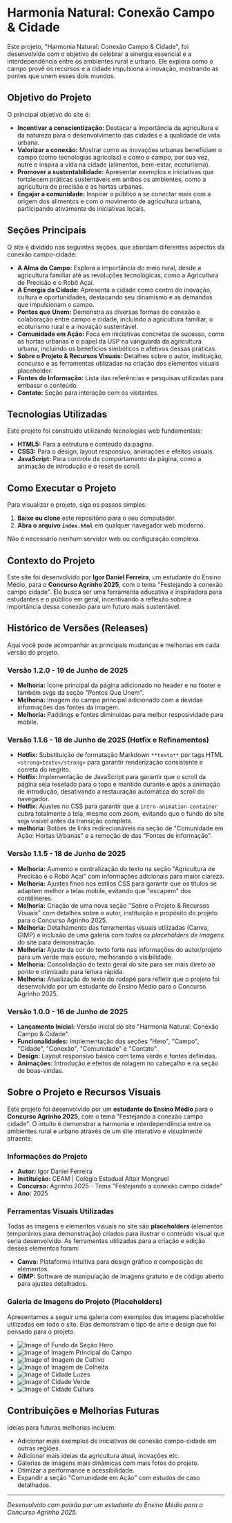 # Harmonia Natural: Conexão Campo & Cidade

Este projeto, "Harmonia Natural: Conexão Campo & Cidade", foi desenvolvido com o objetivo de celebrar a sinergia essencial e a interdependência entre os ambientes rural e urbano. Ele explora como o campo provê os recursos e a cidade impulsiona a inovação, mostrando as pontes que unem esses dois mundos.

## Objetivo do Projeto

O principal objetivo do site é:

-   **Incentivar a conscientização:** Destacar a importância da agricultura e da natureza para o desenvolvimento das cidades e a qualidade de vida urbana.
-   **Valorizar a conexão:** Mostrar como as inovações urbanas beneficiam o campo (como tecnologias agrícolas) e como o campo, por sua vez, nutre e inspira a vida na cidade (alimentos, bem-estar, ecoturismo).
-   **Promover a sustentabilidade:** Apresentar exemplos e iniciativas que fortalecem práticas sustentáveis em ambos os ambientes, como a agricultura de precisão e as hortas urbanas.
-   **Engajar a comunidade:** Inspirar o público a se conectar mais com a origem dos alimentos e com o movimento de agricultura urbana, participando ativamente de iniciativas locais.

## Seções Principais

O site é dividido nas seguintes seções, que abordam diferentes aspectos da conexão campo-cidade:

-   **A Alma do Campo:** Explora a importância do meio rural, desde a agricultura familiar até as revoluções tecnológicas, como a Agricultura de Precisão e o Robô Açaí.
-   **A Energia da Cidade:** Apresenta a cidade como centro de inovação, cultura e oportunidades, destacando seu dinamismo e as demandas que impulsionam o campo.
-   **Pontes que Unem:** Demonstra as diversas formas de conexão e colaboração entre campo e cidade, incluindo a agricultura familiar, o ecoturismo rural e a inovação sustentável.
-   **Comunidade em Ação:** Foca em iniciativas concretas de sucesso, como as hortas urbanas e o papel da USP na vanguarda da agricultura urbana, incluindo os benefícios simbólicos e afetivos dessas práticas.
-   **Sobre o Projeto & Recursos Visuais:** Detalhes sobre o autor, instituição, concurso e as ferramentas utilizadas na criação dos elementos visuais placeholder.
-   **Fontes de Informação:** Lista das referências e pesquisas utilizadas para embasar o conteúdo.
-   **Contato:** Seção para interação com os visitantes.

## Tecnologias Utilizadas

Este projeto foi construído utilizando tecnologias web fundamentais:

-   **HTML5:** Para a estrutura e conteúdo da página.
-   **CSS3:** Para o design, layout responsivo, animações e efeitos visuais.
-   **JavaScript:** Para controle de comportamento da página, como a animação de introdução e o reset de scroll.

## Como Executar o Projeto

Para visualizar o projeto, siga os passos simples:

1.  **Baixe ou clone** este repositório para o seu computador.
2.  **Abra o arquivo `index.html`** em qualquer navegador web moderno.

Não é necessário nenhum servidor web ou configuração complexa.

## Contexto do Projeto

Este site foi desenvolvido por **Igor Daniel Ferreira**, um estudante do Ensino Médio, para o **Concurso Agrinho 2025**, com o tema "Festejando a conexão campo cidade". Ele busca ser uma ferramenta educativa e inspiradora para estudantes e o público em geral, incentivando a reflexão sobre a importância dessa conexão para um futuro mais sustentável.

## Histórico de Versões (Releases)

Aqui você pode acompanhar as principais mudanças e melhorias em cada versão do projeto.

### Versão 1.2.0 - 19 de Junho de 2025

-   **Melhoria:** Ícone principal da página adicionado no header e no footer e também svgs da seção "Pontos Que Unem".
-   **Melhoria:** Imagem do campo principal adicionado com a devidas informações das fontes da imagem.
-   **Melhoria:** Paddings e fontes diminuidas para melhor resposividade para mobile.

### Versão 1.1.6 - 18 de Junho de 2025 (Hotfix e Refinamentos)

-   **Hotfix:** Substituição de formatação Markdown `**texto**` por tags HTML `<strong>texto</strong>` para garantir renderização consistente e correta do negrito.
-   **Hotfix:** Implementação de JavaScript para garantir que o scroll da página seja resetado para o topo e mantido durante e após a animação de introdução, desativando a restauração automática do scroll do navegador.
-   **Hotfix:** Ajustes no CSS para garantir que a `intro-animation-container` cubra totalmente a tela, mesmo com zoom, evitando que o fundo do site seja visível antes da transição completa.
-   **melhoria:** Botões de links redirecionáveis na seção de "Comunidade em Ação: Hortas Urbanas" e a remoção de das "Fontes de informação".

### Versão 1.1.5 - 18 de Junho de 2025

-   **Melhoria:** Aumento e centralização do texto na seção "Agricultura de Precisão e o Robô Açaí" com informações adicionais para maior clareza.
-   **Melhoria:** Ajustes finos nos estilos CSS para garantir que os títulos se adaptem melhor a telas mobile, evitando que "escapem" dos contêineres.
-   **Melhoria:** Criação de uma nova seção "Sobre o Projeto & Recursos Visuais" com detalhes sobre o autor, instituição e propósito do projeto para o Concurso Agrinho 2025.
-   **Melhoria:** Detalhamento das ferramentas visuais utilizadas (Canva, GIMP) e inclusão de uma galeria com *todos os placeholders de imagens* do site para demonstração.
-   **Melhoria:** Ajuste da cor do texto forte nas informações do autor/projeto para um verde mais escuro, melhorando a visibilidade.
-   **Melhoria:** Consolidação do texto geral do site para ser mais direto ao ponto e otimizado para leitura rápida.
-   **Melhoria:** Atualização do texto do rodapé para refletir que o projeto foi desenvolvido por um estudante do Ensino Médio para o Concurso Agrinho 2025.

### Versão 1.0.0 - 16 de Junho de 2025

-   **Lançamento Inicial:** Versão inicial do site "Harmonia Natural: Conexão Campo & Cidade".
-   **Funcionalidades:** Implementação das seções "Hero", "Campo", "Cidade", "Conexão", "Comunidade" e "Contato".
-   **Design:** Layout responsivo básico com tema verde e fontes definidas.
-   **Animações:** Introdução e efeitos de rolagem no cabeçalho e na seção de boas-vindas.

## Sobre o Projeto e Recursos Visuais

Este projeto foi desenvolvido por um **estudante do Ensino Médio** para o **Concurso Agrinho 2025**, com o tema "Festejando a conexão campo cidade". O intuito é demonstrar a harmonia e interdependência entre os ambientes rural e urbano através de um site interativo e visualmente atraente.

### Informações do Projeto

-   **Autor:** Igor Daniel Ferreira
-   **Instituição:** CEAM | Colégio Estadual Altair Mongruel
-   **Concurso:** Agrinho 2025 - Tema "Festejando a conexão campo cidade"
-   **Ano:** 2025

### Ferramentas Visuais Utilizadas

Todas as imagens e elementos visuais no site são **placeholders** (elementos temporários para demonstração) criados para ilustrar o conteúdo visual que seria desenvolvido. As ferramentas utilizadas para a criação e edição desses elementos foram:

-   **Canva:** Plataforma intuitiva para design gráfico e composição de elementos.
-   **GIMP:** Software de manipulação de imagens gratuito e de código aberto para ajustes detalhados.

### Galeria de Imagens do Projeto (Placeholders)

Apresentamos a seguir uma galeria com exemplos das imagens placeholder utilizadas em todo o site. Elas demonstram o tipo de arte e design que foi pensado para o projeto.

-   ![Image of Fundo da Seção Hero](https://placehold.co/1920x1080/003600/94b994?text=[Fundo+Hero])
-   ![Image of Imagem Principal do Campo](https://placehold.co/1200x600/6A8E6A/F9FAF4?text=[Campo+Principal])
-   ![Image of Imagem de Cultivo](https://placehold.co/600x400/94b994/003600?text=[Cultivo+Sustentável])
-   ![Image of Imagem de Colheita](https://placehold.co/600x400/003600/94b994?text=[Colheita])
-   ![Image of Cidade Luzes](https://placehold.co/800x600/2C3E50/ECF0F1?text=[Cidade+Luzes])
-   ![Image of Cidade Verde](https://placehold.co/800x600/27AE60/FFFFFF?text=[Cidade+Verde])
-   ![Image of Cidade Cultura](https://placehold.co/800x600/8E44AD/FFFFFF?text=[Cidade+Cultura])

## Contribuições e Melhorias Futuras

Ideias para futuras melhorias incluem:

-   Adicionar mais exemplos de iniciativas de conexão campo-cidade em outras regiões.
-   Adicionar mais ideias da agricultura atual, inovações etc.
-   Galerias de imagens mais dinâmicas com mais fotos do projeto.
-   Otimizar a performance e acessibilidade.
-   Expandir a seção "Comunidade em Ação" com estudos de caso detalhados.

---
*Desenvolvido com paixão por um estudante do Ensino Médio para o Concurso Agrinho 2025.*
